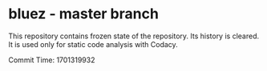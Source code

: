 # bluez - master branch

This repository contains frozen state of the repository.
Its history is cleared. It is used only for static code
analysis with Codacy.

Commit Time: 1701319932